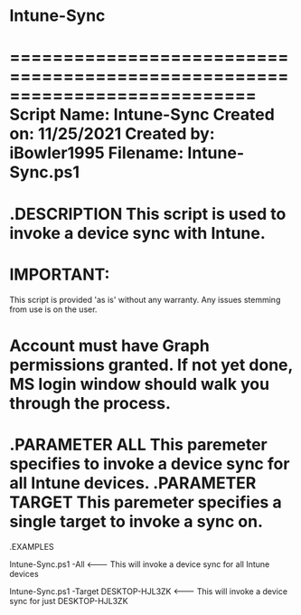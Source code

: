# Intune-Sync

===========================================================================
 Script Name: Intune-Sync
 Created on:   	11/25/2021
 Created by:   	iBowler1995
 Filename: Intune-Sync.ps1
===========================================================================
.DESCRIPTION
	This script is used to invoke a device sync with Intune.
===========================================================================
IMPORTANT:
===========================================================================
This script is provided 'as is' without any warranty. Any issues stemming 
from use is on the user.

Account must have Graph permissions granted. If not yet done, MS login window
should walk you through the process.
===========================================================================
.PARAMETER ALL
This paremeter specifies to invoke a device sync for all Intune devices.
.PARAMETER TARGET
This paremeter specifies a single target to invoke a sync on.
===========================================================================
.EXAMPLES

Intune-Sync.ps1 -All <--- This will invoke a device sync for all Intune devices

Intune-Sync.ps1 -Target DESKTOP-HJL3ZK <--- This will invoke a device sync for just DESKTOP-HJL3ZK
